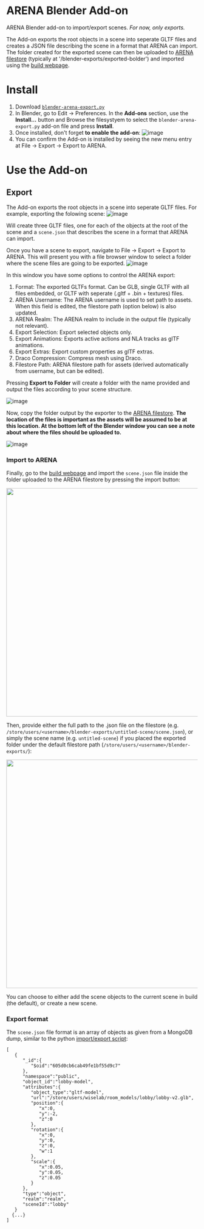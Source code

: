# ARENA Blender Add-on

ARENA Blender add-on to import/export scenes. *For now, only exports.*

The Add-on exports the root objects in a scene into seperate GLTF files and creates a JSON file describing the scene in a format that ARENA can import. The folder created for the exported scene can then be uploaded to [ARENA filestore](http://arenaxr.org/files) (typically at '<filestore-home>/blender-exports/exported-bolder') and imported using the [build webpage](https://arenaxr.org/build/).
  
# Install

1. Download [`blender-arena-export.py`](https://raw.githubusercontent.com/conix-center/arena-blender-addon/main/blender-arena-export.py)
2. In Blender, go to Edit -> Preferences. In the **Add-ons** section, use the **Install…** button and Browse the filesystyem to select the `blender-arena-export.py` add-on file and press **Install**.
3. Once installed, don't forget **to enable the add-on**:
![image](https://user-images.githubusercontent.com/3504501/138316257-56ac2bfb-73db-4877-a4d3-cdfaf2138bd6.png)
4. You can confirm the Add-on is installed by seeing the new menu entry at File -> Export -> Export to ARENA.


# Use the Add-on

## Export

The Add-on exports the root objects in a scene into seperate GLTF files. For example, exporting the folowing scene:
![image](https://user-images.githubusercontent.com/3504501/138322830-0ca41b10-e1bd-4610-aa07-caf02b456e27.png)


Will create three GLTF files, one for each of the objects at the root of the scene and a `scene.json` that describes the scene in a format that ARENA can import.

Once you have a scene to export, navigate to File -> Export -> Export to ARENA. This will present you with a file browser window to select a folder where the scene files are going to be exported.
![image](https://user-images.githubusercontent.com/3504501/138319900-dcb1a377-d987-4777-ae1a-67ed6bd08331.png)
  
In this window you have some options to control the ARENA export:
1. Format: The exported GLTFs format. Can be GLB, single GLTF with all files embedded, or GLTF with seperate (.gltf + .bin + textures) files.
2. ARENA Username: The ARENA username is used to set path to assets. When this field is edited, the filestore path (option below) is also updated.
2. ARENA Realm: The ARENA realm to include in the output file (typically not relevant).
3. Export Selection: Export selected objects only.
4. Export Animations: Exports active actions and NLA tracks as glTF animations.
5. Export Extras: Export custom properties as glTF extras.
6. Draco Compression: Compress mesh using Draco.
7. Filestore Path: ARENA filestore path for assets (derived automatically from username, but can be edited).

Pressing **Export to Folder** will create a folder with the name provided and output the files according to your scene structure. 
  
![image](https://user-images.githubusercontent.com/3504501/138321649-4c9b835d-5399-48cf-aec7-616b4334b890.png)

Now, copy the folder output by the exporter to the [ARENA filestore](http://arenaxr.org/files). **The location of the files is important as the assets will be assumed to be at this location. At the bottom left of the Blender window you can see a note about where the files should be uploaded to.**
  
![image](https://user-images.githubusercontent.com/3504501/138322032-e3898cfc-7a2d-4be7-b1dd-5536c63f9d97.png)

### Import to ARENA
Finally, go to the [build webpage](https://arenaxr.org/build/) and import the `scene.json` file inside the folder uploaded to the ARENA filestore by pressing the import button:

<img src="https://user-images.githubusercontent.com/3504501/138899495-a3c6c481-21d4-4e38-9e7a-aebc8f580757.png" width="600">
  
Then, provide either the full path to the .json file on the filestore (e.g. `/store/users/<username>/blender-exports/untitled-scene/scene.json`), or simply the scene name (e.g. `untitled-scene`) if you placed the exported folder under the default filestore path (`/store/users/<username>/blender-exports/`): 

<img src="https://user-images.githubusercontent.com/3504501/138899694-e1dfbcf6-dfb6-497d-a587-31210b201b2c.png" width="600">

You can choose to either add the scene objects to the current scene in build (the default), or create a new scene.
  
### Export format

The `scene.json` file format is an array of objects as given from a MongoDB dump, similar to  the python [import/export script](https://github.com/conix-center/ARENA-py/tree/master/tools/import-export-scenes):
```
[
   {
      "_id":{
         "$oid":"605d0cb6cab49fe1bf55d9c7"
      },
      "namespace":"public",
      "object_id":"lobby-model",
      "attributes":{
         "object_type":"gltf-model",
         "url":"/store/users/wiselab/room_models/lobby/lobby-v2.glb",
         "position":{
            "x":0,
            "y":-2,
            "z":0
         },
         "rotation":{
            "x":0,
            "y":0,
            "z":0,
            "w":1
         },
         "scale":{
            "x":0.05,
            "y":0.05,
            "z":0.05
         }
      },
      "type":"object",
      "realm":"realm",
      "sceneId":"lobby"
   }
  {...}
]
```  
  
